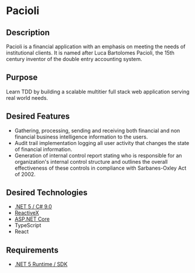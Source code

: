 # Pacioli
 
## Description
Pacioli is a financial application with an emphasis on meeting the needs of institutional clients. It is named after Luca Bartolomes Pacioli, the 15th century inventor of the double entry accounting system. 

## Purpose

Learn TDD by building a scalable multitier full stack web application serving real world needs. 

## Desired Features
* Gathering, processing, sending and receiving both financial and non financial business intelligence information to the users. 
* Audit trail implementation logging all user activity that changes the state of financial information. 
* Generation of internal control report stating who is responsible for an organization's internal control structure and outlines the overall effectiveness of these controls in compliance with Sarbanes-Oxley Act of 2002.

## Desired Technologies
 * [.NET 5 / C# 9.0](https://devblogs.microsoft.com/dotnet/announcing-net-5-0/)
 * [ReactiveX](http://reactivex.io/)
 * [ASP.NET Core](https://dotnet.microsoft.com/apps/aspnet)
 * TypeScript
 * React

## Requirements
 * [.NET 5 Runtime / SDK](https://dotnet.microsoft.com/download/dotnet/5.0)
